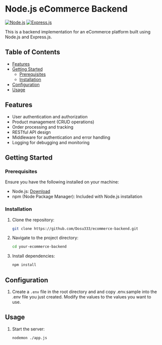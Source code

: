 # Node.js eCommerce Backend

[![Node.js](https://img.shields.io/badge/Node.js-v14.17.5-green.svg)](https://nodejs.org/)
[![Express.js](https://img.shields.io/badge/Express.js-v4.17.1-blue.svg)](https://expressjs.com/)

This is a backend implementation for an eCommerce platform built using Node.js and Express.js.

## Table of Contents

- [Features](#features)
- [Getting Started](#getting-started)
  - [Prerequisites](#prerequisites)
  - [Installation](#installation)
- [Configuration](#configuration)
- [Usage](#usage)

## Features

- User authentication and authorization
- Product management (CRUD operations)
- Order processing and tracking
- RESTful API design
- Middleware for authentication and error handling
- Logging for debugging and monitoring

## Getting Started

### Prerequisites

Ensure you have the following installed on your machine:

- Node.js: [Download](https://nodejs.org/)
- npm (Node Package Manager): Included with Node.js installation

### Installation

1. Clone the repository:

    ```bash
    git clone https://github.com/Dosu333/ecommerce-backend.git
    ```

2. Navigate to the project directory:

    ```bash
    cd your-ecommerce-backend
    ```

3. Install dependencies:

    ```bash
    npm install
    ```

## Configuration

1. Create a `.env` file in the root directory and and copy .env.sample into the .env file you just created. Modify the values to the values you want to use.

## Usage

1. Start the server:

    ```bash
    nodemon ./app.js
    ```